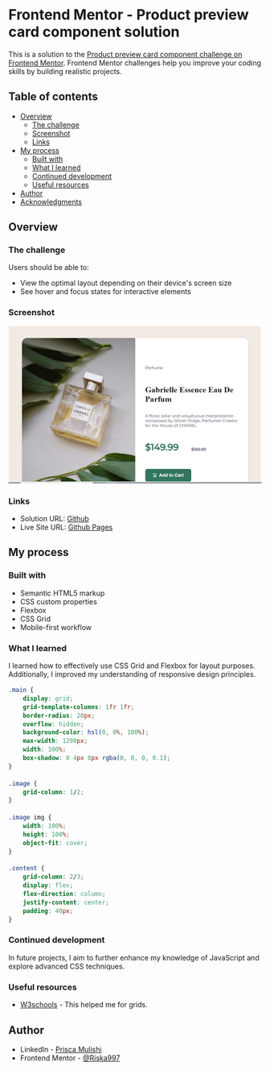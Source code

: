 # Frontend Mentor - Product preview card component solution

This is a solution to the [Product preview card component challenge on Frontend Mentor](https://www.frontendmentor.io/challenges/product-preview-card-component-GO7UmttRfa). Frontend Mentor challenges help you improve your coding skills by building realistic projects. 

## Table of contents

- [Overview](#overview)
  - [The challenge](#the-challenge)
  - [Screenshot](#screenshot)
  - [Links](#links)
- [My process](#my-process)
  - [Built with](#built-with)
  - [What I learned](#what-i-learned)
  - [Continued development](#continued-development)
  - [Useful resources](#useful-resources)
- [Author](#author)
- [Acknowledgments](#acknowledgments)

## Overview

### The challenge

Users should be able to:

- View the optimal layout depending on their device's screen size
- See hover and focus states for interactive elements

### Screenshot

![alt text](images/screenshot.JPG)

### Links

- Solution URL: [Github](https://github.com/Riska997/product-preview-card-component-main.git)
- Live Site URL: [Github Pages](https://riska997.github.io/product-preview-card-component-main/)

## My process

### Built with

- Semantic HTML5 markup
- CSS custom properties
- Flexbox
- CSS Grid
- Mobile-first workflow


### What I learned

I learned how to effectively use CSS Grid and Flexbox for layout purposes. Additionally, I improved my understanding of responsive design principles.


```css
.main {
    display: grid;
    grid-template-columns: 1fr 1fr;
    border-radius: 20px;
    overflow: hidden;
    background-color: hsl(0, 0%, 100%);
    max-width: 1200px;
    width: 100%;
    box-shadow: 0 4px 8px rgba(0, 0, 0, 0.1);
}

.image {
    grid-column: 1/2;
}

.image img {
    width: 100%;
    height: 100%;
    object-fit: cover;
}

.content {
    grid-column: 2/3;
    display: flex;
    flex-direction: column;
    justify-content: center;
    padding: 40px;
}
```


### Continued development

In future projects, I aim to further enhance my knowledge of JavaScript and explore advanced CSS techniques.

### Useful resources

- [W3schools](https://www.w3schools.com/css/css_grid.asp) - This helped me for grids. 


## Author

- LinkedIn - [Prisca Mulishi](www.linkedin.com/in/prisca-mulishi-3994702a2)
- Frontend Mentor - [@Riska997](https://www.frontendmentor.io/profile/Riska997)


